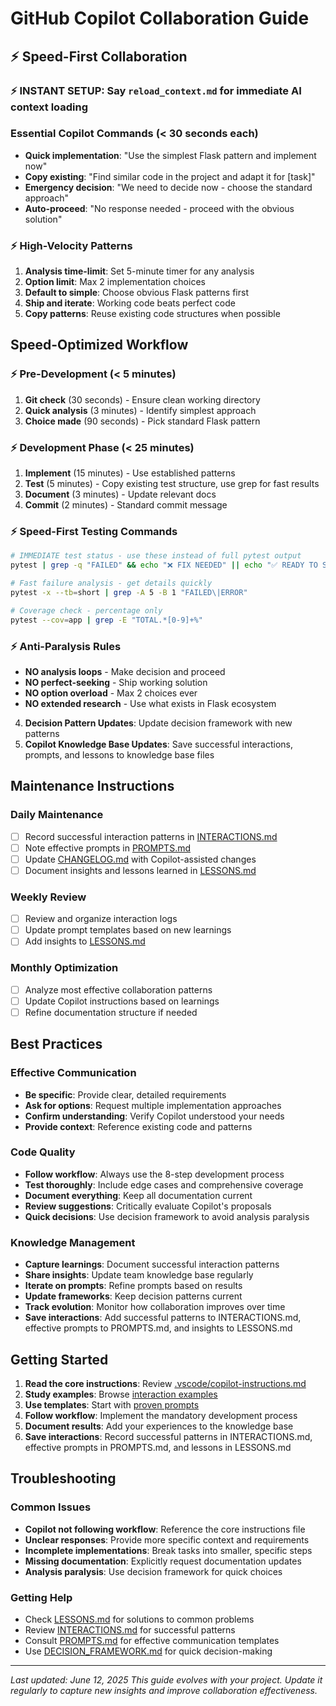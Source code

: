 # GitHub Copilot Collaboration Guide

## ⚡ **Speed-First Collaboration**

### ⚡ **INSTANT SETUP**: Say `reload_context.md` for immediate AI context loading

### Essential Copilot Commands (< 30 seconds each)
- **Quick implementation**: "Use the simplest Flask pattern and implement now"
- **Copy existing**: "Find similar code in the project and adapt it for [task]"  
- **Emergency decision**: "We need to decide now - choose the standard approach"
- **Auto-proceed**: "No response needed - proceed with the obvious solution"

### ⚡ High-Velocity Patterns
1. **Analysis time-limit**: Set 5-minute timer for any analysis
2. **Option limit**: Max 2 implementation choices
3. **Default to simple**: Choose obvious Flask patterns first
4. **Ship and iterate**: Working code beats perfect code
5. **Copy patterns**: Reuse existing code structures when possible

## Speed-Optimized Workflow

### ⚡ Pre-Development (< 5 minutes)
1. **Git check** (30 seconds) - Ensure clean working directory
2. **Quick analysis** (3 minutes) - Identify simplest approach
3. **Choice made** (90 seconds) - Pick standard Flask pattern

### ⚡ Development Phase (< 25 minutes)
1. **Implement** (15 minutes) - Use established patterns
2. **Test** (5 minutes) - Copy existing test structure, use grep for fast results
3. **Document** (3 minutes) - Update relevant docs
4. **Commit** (2 minutes) - Standard commit message

### ⚡ Speed-First Testing Commands
```bash
# IMMEDIATE test status - use these instead of full pytest output
pytest | grep -q "FAILED" && echo "❌ FIX NEEDED" || echo "✅ READY TO SHIP"

# Fast failure analysis - get details quickly
pytest -x --tb=short | grep -A 5 -B 1 "FAILED\|ERROR"

# Coverage check - percentage only
pytest --cov=app | grep -E "TOTAL.*[0-9]+%"
```

### ⚡ Anti-Paralysis Rules
- **NO analysis loops** - Make decision and proceed
- **NO perfect-seeking** - Ship working solution
- **NO option overload** - Max 2 choices ever
- **NO extended research** - Use what exists in Flask ecosystem
4. **Decision Pattern Updates**: Update decision framework with new patterns
5. **Copilot Knowledge Base Updates**: Save successful interactions, prompts, and lessons to knowledge base files

## Maintenance Instructions

### Daily Maintenance
- [ ] Record successful interaction patterns in [INTERACTIONS.md](./copilot/INTERACTIONS.md)
- [ ] Note effective prompts in [PROMPTS.md](./copilot/PROMPTS.md)
- [ ] Update [CHANGELOG.md](./CHANGELOG.md) with Copilot-assisted changes
- [ ] Document insights and lessons learned in [LESSONS.md](./copilot/LESSONS.md)

### Weekly Review
- [ ] Review and organize interaction logs
- [ ] Update prompt templates based on new learnings
- [ ] Add insights to [LESSONS.md](./copilot/LESSONS.md)

### Monthly Optimization
- [ ] Analyze most effective collaboration patterns
- [ ] Update Copilot instructions based on learnings
- [ ] Refine documentation structure if needed

## Best Practices

### Effective Communication
- **Be specific**: Provide clear, detailed requirements
- **Ask for options**: Request multiple implementation approaches
- **Confirm understanding**: Verify Copilot understood your needs
- **Provide context**: Reference existing code and patterns

### Code Quality
- **Follow workflow**: Always use the 8-step development process
- **Test thoroughly**: Include edge cases and comprehensive coverage
- **Document everything**: Keep all documentation current
- **Review suggestions**: Critically evaluate Copilot's proposals
- **Quick decisions**: Use decision framework to avoid analysis paralysis

### Knowledge Management
- **Capture learnings**: Document successful interaction patterns
- **Share insights**: Update team knowledge base regularly
- **Iterate on prompts**: Refine prompts based on results
- **Update frameworks**: Keep decision patterns current
- **Track evolution**: Monitor how collaboration improves over time
- **Save interactions**: Add successful patterns to INTERACTIONS.md, effective prompts to PROMPTS.md, and insights to LESSONS.md

## Getting Started

1. **Read the core instructions**: Review [.vscode/copilot-instructions.md](../.vscode/copilot-instructions.md)
2. **Study examples**: Browse [interaction examples](./copilot/INTERACTIONS.md)
3. **Use templates**: Start with [proven prompts](./copilot/PROMPTS.md)
4. **Follow workflow**: Implement the mandatory development process
5. **Document results**: Add your experiences to the knowledge base
6. **Save interactions**: Record successful patterns in INTERACTIONS.md, effective prompts in PROMPTS.md, and lessons in LESSONS.md

## Troubleshooting

### Common Issues
- **Copilot not following workflow**: Reference the core instructions file
- **Unclear responses**: Provide more specific context and requirements
- **Incomplete implementations**: Break tasks into smaller, specific steps
- **Missing documentation**: Explicitly request documentation updates
- **Analysis paralysis**: Use decision framework for quick choices

### Getting Help
- Check [LESSONS.md](./copilot/LESSONS.md) for solutions to common problems
- Review [INTERACTIONS.md](./copilot/INTERACTIONS.md) for successful patterns
- Consult [PROMPTS.md](./copilot/PROMPTS.md) for effective communication templates
- Use [DECISION_FRAMEWORK.md](./copilot/DECISION_FRAMEWORK.md) for quick decision-making

---

*Last updated: June 12, 2025*
*This guide evolves with your project. Update it regularly to capture new insights and improve collaboration effectiveness.*

